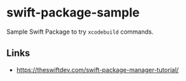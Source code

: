 # swift-package-sample

Sample Swift Package to try `xcodebuild` commands.

## Links

- https://theswiftdev.com/swift-package-manager-tutorial/